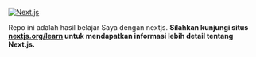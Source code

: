 [![Next.js](https://assets.zeit.co/image/upload/v1538361091/repositories/next-js/next-js.png)](https://nextjs.org)

<!--[![NPM version](https://img.shields.io/npm/v/next.svg)](https://www.npmjs.com/package/next)
[![Build Status](https://travis-ci.org/zeit/next.js.svg?branch=master)](https://travis-ci.org/zeit/next.js)
[![Coverage Status](https://coveralls.io/repos/zeit/next.js/badge.svg?branch=master)](https://coveralls.io/r/zeit/next.js?branch=master)
[![Join the community on Spectrum](https://withspectrum.github.io/badge/badge.svg)](https://spectrum.chat/next-js)-->


Repo ini adalah hasil belajar Saya dengan nextjs. **Silahkan kunjungi situs [nextjs.org/learn](https://nextjs.org/learn) untuk mendapatkan informasi lebih detail tentang Next.js.**
